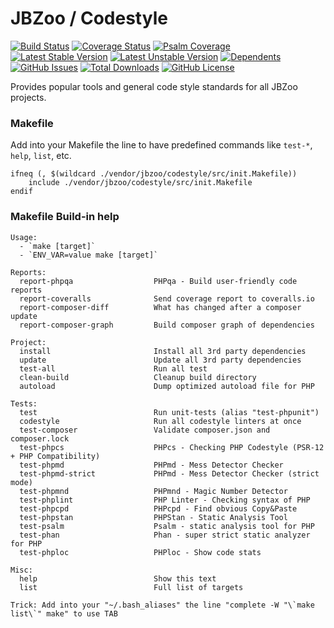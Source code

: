# JBZoo / Codestyle
 
[![Build Status](https://travis-ci.org/JBZoo/Codestyle.svg?branch=master)](https://travis-ci.org/JBZoo/Codestyle)    [![Coverage Status](https://coveralls.io/repos/JBZoo/Codestyle/badge.svg)](https://coveralls.io/github/JBZoo/Codestyle?branch=master)    [![Psalm Coverage](https://shepherd.dev/github/JBZoo/Codestyle/coverage.svg)](https://shepherd.dev/github/JBZoo/Codestyle)    
[![Latest Stable Version](https://poser.pugx.org/JBZoo/Codestyle/v)](https://packagist.org/packages/JBZoo/Codestyle)    [![Latest Unstable Version](https://poser.pugx.org/JBZoo/Codestyle/v/unstable)](https://packagist.org/packages/JBZoo/Codestyle)    [![Dependents](https://poser.pugx.org/JBZoo/Codestyle/dependents)](https://packagist.org/packages/JBZoo/Codestyle/dependents?order_by=downloads)    [![GitHub Issues](https://img.shields.io/github/issues/JBZoo/Codestyle)](https://github.com/JBZoo/Codestyle/issues)    [![Total Downloads](https://poser.pugx.org/JBZoo/Codestyle/downloads)](https://packagist.org/packages/JBZoo/Codestyle/stats)    [![GitHub License](https://img.shields.io/github/license/JBZoo/Codestyle)](https://github.com/JBZoo/Codestyle/blob/master/LICENSE)


Provides popular tools and general code style standards for all JBZoo projects.

### Makefile

Add into your Makefile the line to have predefined commands like `test-*`, `help`, `list`, etc.
```shell
ifneq (, $(wildcard ./vendor/jbzoo/codestyle/src/init.Makefile))
    include ./vendor/jbzoo/codestyle/src/init.Makefile
endif
```

### Makefile Build-in help

```
Usage:
  - `make [target]`
  - `ENV_VAR=value make [target]`

Reports:
  report-phpqa                  PHPqa - Build user-friendly code reports
  report-coveralls              Send coverage report to coveralls.io
  report-composer-diff          What has changed after a composer update
  report-composer-graph         Build composer graph of dependencies
                                
Project:
  install                       Install all 3rd party dependencies
  update                        Update all 3rd party dependencies
  test-all                      Run all test
  clean-build                   Cleanup build directory
  autoload                      Dump optimized autoload file for PHP
                                
Tests:
  test                          Run unit-tests (alias "test-phpunit")
  codestyle                     Run all codestyle linters at once
  test-composer                 Validate composer.json and composer.lock
  test-phpcs                    PHPcs - Checking PHP Codestyle (PSR-12 + PHP Compatibility)
  test-phpmd                    PHPmd - Mess Detector Checker
  test-phpmd-strict             PHPmd - Mess Detector Checker (strict mode)
  test-phpmnd                   PHPmnd - Magic Number Detector
  test-phplint                  PHP Linter - Checking syntax of PHP
  test-phpcpd                   PHPcpd - Find obvious Copy&Paste
  test-phpstan                  PHPStan - Static Analysis Tool
  test-psalm                    Psalm - static analysis tool for PHP
  test-phan                     Phan - super strict static analyzer for PHP
  test-phploc                   PHPloc - Show code stats
                                
Misc:
  help                          Show this text
  list                          Full list of targets
                                
Trick: Add into your "~/.bash_aliases" the line "complete -W "\`make list\`" make" to use TAB
```
